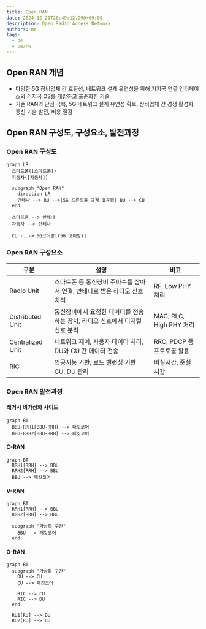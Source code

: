 ```yaml
---
title: Open RAN
date: 2024-12-21T20:49:12.290+09:00
description: Open Radio Access Network
authors: me
tags:
  - pe
  - pe/nw
---
```


## Open RAN 개념

- 다양한 5G 장비업체 간 호환성, 네트워크 설계 유연성을 위해 기지국 연결 인터페이스와 기지국 OS를 개방하고 표준화한 기술
- 기존 RAN의 단점 극복, 5G 네트워크 설계 유연성 확보, 장비업체 간 경쟁 활성화, 통신 기술 발전, 비용 절감

## Open RAN 구성도, 구성요소, 발전과정

### Open RAN 구성도

```mermaid
graph LR
  스마트폰([스마트폰])
  자동차([자동차])

  subgraph "Open RAN"
    direction LR
    안테나 --> RU -->|5G 프론트홀 규격 표준화| DU --> CU
  end

  스마트폰 --> 안테나
  자동차 --> 안테나

  CU -..-> 5G코어망[(5G 코어망)]
```

### Open RAN 구성요소

| 구분 | 설명 | 비고 |
| --- | --- | --- |
| Radio Unit | 스마트폰 등 통신장비 주파수를 잡아서 연결, 안테나로 받은 라디오 신호 처리 | RF, Low PHY 처리 |
| Distributed Unit | 통신장비에서 요청한 데이터를 전송하는 장치, 라디오 신호에서 디지털 신호 분리 | MAC, RLC, High PHY 처리 |
| Centralized Unit | 네트워크 제어, 사용자 데이터 처리, DU와 CU 간 데이터 전송 | RRC, PDCP 등 프로토콜 활용 |
| RIC | 인공지능 기반, 로드 밸런싱 기반 CU, DU 관리 | 비실시간, 준실시간 |

### Open RAN 발전과정

#### 레거시 비가상화 사이트

```mermaid
graph BT
  BBU-RRH1[BBU-RRH] --> 패킷코어
  BBU-RRH2[BBU-RRH] --> 패킷코어
```

#### C-RAN

```mermaid
graph BT
  RRH1[RRH] --> BBU
  RRH2[RRH] --> BBU
  BBU --> 패킷코어
```

#### V-RAN

```mermaid
graph BT
  RRH1[RRH] --> BBU
  RRH2[RRH] --> BBU

  subgraph "가상화 구간"
    BBU --> 패킷코어
  end
```

#### O-RAN

```mermaid
graph BT
  subgraph "가상화 구간"
    DU --> CU
    CU --> 패킷코어

    RIC --> CU
    RIC --> DU
  end

  RU1[RU] --> DU
  RU2[RU] --> DU
```
